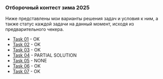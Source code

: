 ### Отборочный контест зима 2025

Ниже представлены мои варианты решения задач и условия к ним, а также статус каждой задачи на данный момент, исходя из предварительного чекера.
* [Task 01](https://github.com/xoxoginger/TinkoffStart/tree/main/winter2025/task1)  - OK
* [Task 02](https://github.com/xoxoginger/TinkoffStart/tree/main/winter2025/task2)  - OK
* [Task 03](https://github.com/xoxoginger/TinkoffStart/tree/main/winter2025/task3)  - OK
* [Task 04](https://github.com/xoxoginger/TinkoffStart/tree/main/winter2025/task4)  - PARTIAL SOLUTION
* [Task 05](https://github.com/xoxoginger/TinkoffStart/tree/main/winter2025/task5)  - NONE
* [Task 06](https://github.com/xoxoginger/TinkoffStart/tree/main/winter2025/task6)  - OK
* [Task 07](https://github.com/xoxoginger/TinkoffStart/tree/main/winter2025/task7)  - OK
